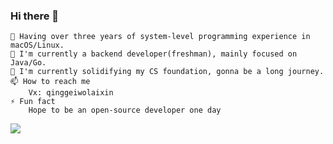 ### Hi there 👋

<!--
**Smartxiaowang/Smartxiaowang** is a ✨ _special_ ✨ repository because its `README.md` (this file) appears on your GitHub profile.

Here are some ideas to get you started:

- 🔭 I’m currently working on ...
- 🌱 I’m currently learning ...
- 👯 I’m looking to collaborate on ...
- 🤔 I’m looking for help with ...
- 💬 Ask me about ...
- 📫 How to reach me: ...
- 😄 Pronouns: ...
- ⚡ Fun fact: ...
-->

    🧳 Having over three years of system-level programming experience in macOS/Linux.
    🔭 I'm currently a backend developer(freshman), mainly focused on Java/Go.
    🌱 I'm currently solidifying my CS foundation, gonna be a long journey.
    📫 How to reach me
        Vx: qinggeiwolaixin
    ⚡ Fun fact
        Hope to be an open-source developer one day

![](https://raw.githubusercontent.com/Smartxiaowan/Smartxiaowan/main/assets/github-contribution-grid-snake.svg)
